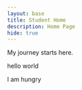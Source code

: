 ```yaml
---
layout: base
title: Student Home 
description: Home Page
hide: true
---
```


My journey starts here.



hello world


I am hungry